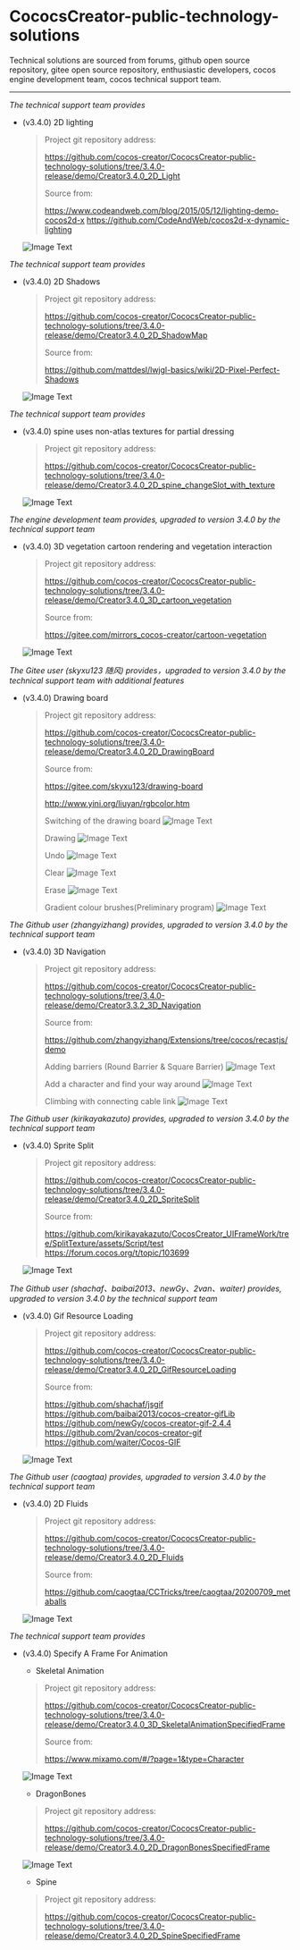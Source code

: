 # CococsCreator-public-technology-solutions

 Technical solutions are sourced from forums, github open source repository, gitee open source repository, enthusiastic developers, cocos engine development team, cocos technical support team. 

---
*The technical support team provides*

* (v3.4.0) 2D lighting

  > Project git repository address:
  >
  > https://github.com/cocos-creator/CococsCreator-public-technology-solutions/tree/3.4.0-release/demo/Creator3.4.0_2D_Light
  >
  > Source from:
  >
  > https://www.codeandweb.com/blog/2015/05/12/lighting-demo-cocos2d-x
  > https://github.com/CodeAndWeb/cocos2d-x-dynamic-lighting

  ![Image Text](https://github.com/cocos-creator/CococsCreator-public-technology-solutions/blob/main/gif/20211111/2021111101.gif)

  

*The technical support team provides*

* (v3.4.0) 2D Shadows

  > Project git repository address:
  >
  > https://github.com/cocos-creator/CococsCreator-public-technology-solutions/tree/3.4.0-release/demo/Creator3.4.0_2D_ShadowMap
  >
  > Source from:
  >
  > https://github.com/mattdesl/lwjgl-basics/wiki/2D-Pixel-Perfect-Shadows
  
  ![Image Text](https://github.com/cocos-creator/CococsCreator-public-technology-solutions/blob/main/gif/20211111/2021111102.gif)



*The technical support team provides*

* (v3.4.0) spine uses non-atlas textures for partial dressing

  > Project git repository address:
  >
  > https://github.com/cocos-creator/CococsCreator-public-technology-solutions/tree/3.4.0-release/demo/Creator3.4.0_2D_spine_changeSlot_with_texture
  
  ![Image Text](https://github.com/cocos-creator/CococsCreator-public-technology-solutions/blob/main/gif/20211111/2021111103.gif)



*The engine development team provides, upgraded to version 3.4.0 by the technical support team*

* (v3.4.0) 3D vegetation cartoon rendering and vegetation interaction

  > Project git repository address: 
  >
  > https://github.com/cocos-creator/CococsCreator-public-technology-solutions/tree/3.4.0-release/demo/Creator3.4.0_3D_cartoon_vegetation
  >
  > Source from:
  > 
  > https://gitee.com/mirrors_cocos-creator/cartoon-vegetation

  ![Image Text](https://github.com/cocos-creator/CococsCreator-public-technology-solutions/blob/main/gif/20211126/2021112603.gif)



*The Gitee user (skyxu123 随风) provides，upgraded to version 3.4.0 by the technical support team with additional features*

* (v3.4.0) Drawing board

  > Project git repository address: 
  >
  > https://github.com/cocos-creator/CococsCreator-public-technology-solutions/tree/3.4.0-release/demo/Creator3.4.0_2D_DrawingBoard
  >
  > Source from: 
  >
  > https://gitee.com/skyxu123/drawing-board
  >
  > http://www.yini.org/liuyan/rgbcolor.htm
  > 
  > Switching of the drawing board
  ![Image Text](https://github.com/cocos-creator/CococsCreator-public-technology-solutions/blob/main/gif/20211129/2021112901.gif)
  >
  > Drawing
  ![Image Text](https://github.com/cocos-creator/CococsCreator-public-technology-solutions/blob/main/gif/20211129/2021112902.gif)
  >
  > Undo
  ![Image Text](https://github.com/cocos-creator/CococsCreator-public-technology-solutions/blob/main/gif/20211129/2021112903.gif)
  >
  > Clear
  ![Image Text](https://github.com/cocos-creator/CococsCreator-public-technology-solutions/blob/main/gif/20211129/2021112904.gif)
  >
  > Erase
  ![Image Text](https://github.com/cocos-creator/CococsCreator-public-technology-solutions/blob/main/gif/20211129/2021112905.gif)
  >
  > Gradient colour brushes(Preliminary program)
  ![Image Text](https://github.com/cocos-creator/CococsCreator-public-technology-solutions/blob/main/gif/20211129/2021112906.gif)



*The Github user (zhangyizhang) provides, upgraded to version 3.4.0 by the technical support team*

* (v3.4.0) 3D Navigation

  > Project git repository address: 
  >
  > https://github.com/cocos-creator/CococsCreator-public-technology-solutions/tree/3.4.0-release/demo/Creator3.3.2_3D_Navigation
  >
  > Source from: 
  >
  > https://github.com/zhangyizhang/Extensions/tree/cocos/recastjs/demo
  > 
  > Adding barriers (Round Barrier & Square Barrier)
  ![Image Text](https://github.com/cocos-creator/CococsCreator-public-technology-solutions/blob/main/gif/20211129/2021112911.gif)
  > 
  > Add a character and find your way around
  ![Image Text](https://github.com/cocos-creator/CococsCreator-public-technology-solutions/blob/main/gif/20211129/2021112912.gif)
  > 
  > Climbing with connecting cable link
  ![Image Text](https://github.com/cocos-creator/CococsCreator-public-technology-solutions/blob/main/gif/20211129/2021112913.gif)



*The Github user (kirikayakazuto) provides, upgraded to version 3.4.0 by the technical support team*

* (v3.4.0) Sprite Split

  > Project git repository address: 
  >
  > https://github.com/cocos-creator/CococsCreator-public-technology-solutions/tree/3.4.0-release/demo/Creator3.4.0_2D_SpriteSplit
  >
  > Source from: 
  >
  > https://github.com/kirikayakazuto/CocosCreator_UIFrameWork/tree/SplitTexture/assets/Script/test
  > https://forum.cocos.org/t/topic/103699
  
  ![Image Text](https://github.com/cocos-creator/CococsCreator-public-technology-solutions/blob/main/gif/20211208/2021120801.gif)



*The Github user (shachaf、baibai2013、newGy、2van、waiter) provides, upgraded to version 3.4.0 by the technical support team*

* (v3.4.0) Gif Resource Loading

  > Project git repository address: 
  >
  > https://github.com/cocos-creator/CococsCreator-public-technology-solutions/tree/3.4.0-release/demo/Creator3.4.0_2D_GifResourceLoading
  >
  > Source from: 
  >
  > https://github.com/shachaf/jsgif
  > https://github.com/baibai2013/cocos-creator-gifLib
  > https://github.com/newGy/cocos-creator-gif-2.4.4
  > https://github.com/2van/cocos-creator-gif
  > https://github.com/waiter/Cocos-GIF
  
  ![Image Text](https://github.com/cocos-creator/CococsCreator-public-technology-solutions/blob/main/gif/20211216/2021121601.gif)



*The Github user (caogtaa) provides, upgraded to version 3.4.0 by the technical support team*

* (v3.4.0) 2D Fluids

  > Project git repository address: 
  >
  > https://github.com/cocos-creator/CococsCreator-public-technology-solutions/tree/3.4.0-release/demo/Creator3.4.0_2D_Fluids
  >
  > Source from: 
  >
  > https://github.com/caogtaa/CCTricks/tree/caogtaa/20200709_metaballs
  
  ![Image Text](https://github.com/cocos-creator/CococsCreator-public-technology-solutions/blob/main/gif/20211216/2021121602.gif)



*The technical support team provides*

* (v3.4.0) Specify A Frame For Animation

  - Skeletal Animation
  >
  > Project git repository address: 
  >
  > https://github.com/cocos-creator/CococsCreator-public-technology-solutions/tree/3.4.0-release/demo/Creator3.4.0_3D_SkeletalAnimationSpecifiedFrame
  >
  > Source from: 
  >
  > https://www.mixamo.com/#/?page=1&type=Character
  
  ![Image Text](https://github.com/cocos-creator/CococsCreator-public-technology-solutions/blob/3.4.0-release/gif/20211228/2021122801.gif)

  - DragonBones
  >
  > Project git repository address: 
  >
  > https://github.com/cocos-creator/CococsCreator-public-technology-solutions/tree/3.4.0-release/demo/Creator3.4.0_2D_DragonBonesSpecifiedFrame
  
  ![Image Text](https://github.com/cocos-creator/CococsCreator-public-technology-solutions/blob/3.4.0-release/gif/20211228/2021122802.gif)

  - Spine
  >
  > Project git repository address: 
  >
  > https://github.com/cocos-creator/CococsCreator-public-technology-solutions/tree/3.4.0-release/demo/Creator3.4.0_2D_SpineSpecifiedFrame